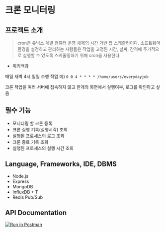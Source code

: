 # 크론 모니터링

## 프로젝트 소개

> cron은 유닉스 계열 컴퓨터 운영 체제의 시간 기반 잡 스케줄러이다. 소프트웨어 환경을 설정하고 관리하는 사람들은 작업을 고정된 시간, 날짜, 간격에 주기적으로 실행할 수 있도록 스케줄링하기 위해 cron을 사용한다.

- 위키백과

매일 새벽 4시 일일 수행 작업 예) `0 0 4 * * * * /home/users/everydayjob`

크론 작업을 여러 서버에 접속하지 않고 한개의 화면에서 실행여부, 로그를 확인하고 싶음

## 필수 기능

- 모니터링 할 크론 등록
- 크론 실행 기록(실행시각) 조회
- 실행된 프로세스의 로그 조회
- 크론 종료 기록 조회
- 실행된 프로세스의 실행 시간 조회

## Language, Frameworks, IDE, DBMS

- Node.js
- Express
- MongoDB
- InfluxDB + T
- Redis Pub/Sub

## API Documentation

[![Run in Postman](https://run.pstmn.io/button.svg)](https://app.getpostman.com/run-collection/8f9f0d4b75afcfcda430?action=collection%2Fimport)
